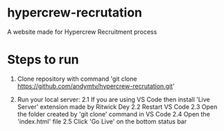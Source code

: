 # hypercrew-recrutation
A website made for Hypercrew Recruitment process


# Steps to run

1. Clone repository with command 'git clone https://github.com/andymtv/hypercrew-recrutation.git'

2. Run your local server:
    2.1 If you are using VS Code then install 'Live Server' extension made by Ritwick Dey
    2.2 Restart VS Code
    2.3 Open the folder created by 'git clone' command in VS Code
    2.4 Open the 'index.html' file
    2.5 Click 'Go Live' on the bottom status bar
